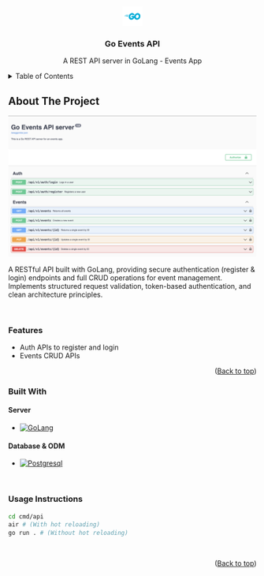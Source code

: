<div id="top"></div>
<!-- PROJECT LOGO -->
<br />

<div align="center">
  <a href="https://github.com/parasagrawal71/go-events-api">
    <img src="assets/go_logo_blue.png" alt="Logo" width="40" height="40">
  </a>
  <h3 align="center">Go Events API</h3>
  <p align="center"> A REST API server in GoLang - Events App
  <br />
  <!-- <a href=""><strong>Explore the docs »</strong></a>
  <br />
  <br /> -->
  <!-- <a href="">Visit website</a>
  ·
  <a href="">Watch Video</a> -->
  </p>
</div>

<!-- TABLE OF CONTENTS -->

<details>
  <summary>Table of Contents</summary>
  <ol>
    <li>
      <a href="#about-the-project">About The Project</a>
      <ul>
        <li><a href="#features">Features</a></li>
        <li><a href="#built-with">Built With</a></li>
      </ul>
    </li>
  </ol>
  <br />
</details>

<!-- ABOUT THE PROJECT -->

## About The Project

[![Go Events API][product-screenshot]][website-link]

A RESTful API built with GoLang, providing secure authentication (register & login) endpoints and full CRUD operations for event management. Implements structured request validation, token-based authentication, and clean architecture principles.

<br />

### Features

- Auth APIs to register and login
- Events CRUD APIs

<p align="right">(<a href="#top">Back to top</a>)</p>

### Built With

#### Server

- [![GoLang][golang-icon]][icon-url]

#### Database & ODM

- [![Postgresql][postgresql-icon]][icon-url]

<br />

### Usage Instructions

```bash
cd cmd/api   
air # (With hot reloading)
go run . # (Without hot reloading)
```

<br />

<p align="right">(<a href="#top">Back to top</a>)</p>

<!-- MARKDOWN LINKS & IMAGES -->

<!-- PROJECT SPECIFIC LINKS -->

[website-link]: #
[product-screenshot]: assets/go_events_api_screenshot.png
[product-gif]: #

<!-- SKILLS -->

[icon-url]: #
[react-icon]: https://img.shields.io/badge/React-20232A?style=for-the-badge&logo=react&logoColor=61DAFB
[vue-icon]: https://img.shields.io/badge/Vue.js-35495E?style=for-the-badge&logo=vuedotjs&logoColor=4FC08D
[javascript-icon]: https://img.shields.io/badge/JavaScript-20232A?style=for-the-badge&logo=javascript&logoColor=F7DF1E
[node-icon]: https://img.shields.io/badge/Node.js-20232A?style=for-the-badge&logo=Node.js&logoColor=339933
[html5-icon]: https://img.shields.io/badge/HTML5-20232A?style=for-the-badge&logo=HTML5&logoColor=E34F26
[css3-icon]: https://img.shields.io/badge/CSS3-20232A?style=for-the-badge&logo=CSS3&logoColor=1572B6
[sass-icon]: https://img.shields.io/badge/SASS-20232A?style=for-the-badge&logo=SASS&logoColor=CC6699
[mongodb-icon]: https://img.shields.io/badge/MongoDB-20232A?style=for-the-badge&logo=MongoDB&logoColor=47A248
[firebase-icon]: https://img.shields.io/badge/firebase-20232A?style=for-the-badge&logo=firebase&logoColor=FFCA28
[material-ui-icon]: https://img.shields.io/badge/Material%20UI-20232A?style=for-the-badge&logo=MUI&logoColor=007FFF
[express-icon]: https://img.shields.io/badge/Express.js-20232A?style=for-the-badge&logo=Express&logoColor=FFFFFF
[mongoose-icon]: https://img.shields.io/badge/Mongoose-20232A?style=for-the-badge
[heroku-icon]: https://img.shields.io/badge/Heroku-20232A?style=for-the-badge&logo=Heroku&logoColor=430098
[twit-icon]: https://img.shields.io/badge/Twit-20232A?style=for-the-badge
[websocket-icon]: https://img.shields.io/badge/websocket-20232A?style=for-the-badge
[twitter-apis-icon]: https://img.shields.io/badge/Twitter%20APIs-20232A?style=for-the-badge&logo=Twitter&logoColor=1DA1F2
[postgresql-icon]: https://img.shields.io/badge/PostgreSQL-316192?style=for-the-badge&logo=postgresql&logoColor=white
[golang-icon]: https://img.shields.io/badge/Golang-00ADD8?style=for-the-badge&logo=go&logoColor=white

<!-- https://www.markdownguide.org/basic-syntax/#reference-style-links -->

<!-- Get icons from this website => https://simpleicons.org -->
